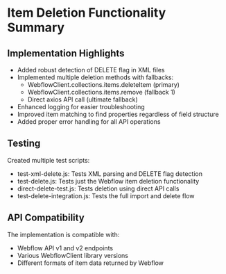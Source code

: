 # Item Deletion Functionality Summary

## Implementation Highlights

- Added robust detection of DELETE flag in XML files
- Implemented multiple deletion methods with fallbacks:
  - WebflowClient.collections.items.deleteItem (primary)
  - WebflowClient.collections.items.remove (fallback 1)
  - Direct axios API call (ultimate fallback)
- Enhanced logging for easier troubleshooting
- Improved item matching to find properties regardless of field structure
- Added proper error handling for all API operations

## Testing

Created multiple test scripts:
- test-xml-delete.js: Tests XML parsing and DELETE flag detection
- test-delete.js: Tests just the Webflow item deletion functionality
- direct-delete-test.js: Tests deletion using direct API calls
- test-delete-integration.js: Tests the full import and delete flow

## API Compatibility

The implementation is compatible with:
- Webflow API v1 and v2 endpoints
- Various WebflowClient library versions
- Different formats of item data returned by Webflow
